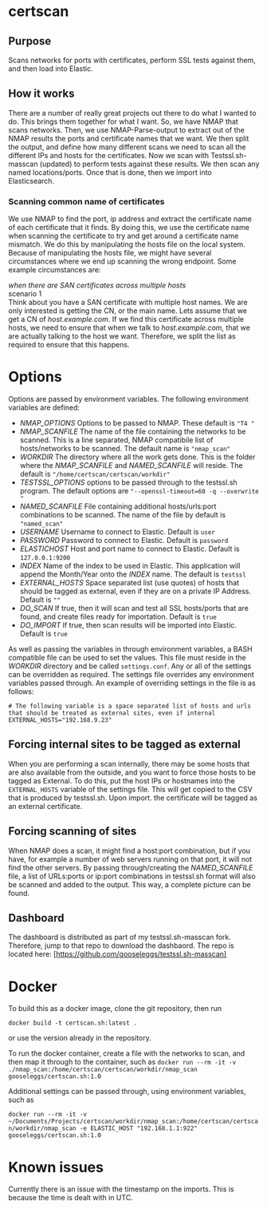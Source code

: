 # certscan

## Purpose
Scans networks for ports with certificates, perform SSL tests against them, and then load into Elastic.

## How it works
There are a number of really great projects out there to do what I wanted to do.  This brings them together for what I want.  So, we have NMAP that scans networks.  Then, we use NMAP-Parse-output to extract out of the NMAP results the ports and certificate names that we want.  We then split the output, and define how many different scans we need to scan all the different IPs and hosts for the certificates.  Now we scan with Testssl.sh-masscan (updated) to perform tests against these results.  We then scan any named locations/ports.  Once that is done, then we import into Elasticsearch.

### Scanning common name of certificates
We use NMAP to find the port, ip address and extract the certificate name of each certificate that it finds.  By doing this, we use the certificate name when scanning the certificate to try and get around a certificate name mismatch.  We do this by manipulating the hosts file on the local system.  Because of manipulating the hosts file, we might have several circumstances where we end up scanning the wrong endpoint.  Some example circumstances are:

*when there are SAN certificates across multiple hosts*  
scenario 1  
Think about you have a SAN certificate with multiple host names.  We are only interested is getting the CN, or the main name.  Lets assume that we get a CN of *host.example.com*.  If we find this certificate across multiple hosts, we need to ensure that when we talk to *host.example.com*, that we are actually talking to the host we want.  Therefore, we split the list as required to ensure that this happens.

# Options
Options are passed by environment variables.  The following environment variables are defined:
  - *NMAP_OPTIONS* Options to be passed to NMAP.  These default is `"T4 "`
  - *NMAP_SCANFILE* The name of the file containing the networks to be scanned.  This is a line separated, NMAP compatibile list of hosts/networks to be scanned.  The default name is `"nmap_scan"`
  -  *WORKDIR* The directory where all the work gets done.  This is the folder where the *NMAP_SCANFILE* and *NAMED_SCANFILE* will reside.  The default is `"/home/certscan/certscan/workdir"`
  - *TESTSSL_OPTIONS* options to be passed through to the testssl.sh program.  The default options are `"--openssl-timeout=60 -q --overwrite "`
  - *NAMED_SCANFILE* File containing additional hosts/urls:port combinations to be scanned.  The name of the file by default is `"named_scan"`
  - *USERNAME* Username to connect to Elastic.  Default is `user`
  - *PASSWORD* Password to connect to Elastic.  Default is `password`
  - *ELASTICHOST* Host and port name to connect to Elastic.  Default is `127.0.0.1:9200`
  - *INDEX* Name of the index to be used in Elastic.  This application will append the Month/Year onto the *INDEX* name.  The default is `testssl`
  - *EXTERNAL_HOSTS* Space separated list (use quotes) of hosts that should be tagged as external, even if they are on a private IP Address.  Default is `""`
  - *DO_SCAN* If true, then it will scan and test all SSL hosts/ports that are found, and create files ready for importation.  Default is `true`
  - *DO_IMPORT* If true, then scan results will be imported into Elastic.  Default is `true`

As well as passing the variables in through environment variables, a BASH compatible file can be used to set the values.  This file must reside in the *WORKDIR* directory and be called `settings.conf`.  Any or all of the settings can be overridden as required. The settings file overrides any environment variables passed through.  An example of overriding settings in the file is as follows:

```
# The following variable is a space separated list of hosts and urls that should be treated as external sites, even if internal
EXTERNAL_HOSTS="192.168.9.23"
```
 
## Forcing internal sites to be tagged as external
When you are performing a scan internally, there may be some hosts that are also available from the outside, and you want to force those hosts to be tagged as External.  To do this, put the host IPs or hostnames into the `EXTERNAL_HOSTS` variable of the settings file.  This will get copied to the CSV that is produced by testssl.sh.  Upon import. the certificate will be tagged as an external certificate.

## Forcing scanning of sites
When NMAP does a scan, it might find a host:port combination, but if you have, for example a number of web servers running on that port, it will not find the other servers.  By passing through/creating the *NAMED_SCANFILE* file, a list of URLs:ports or ip:port combinations in testssl.sh format will also be scanned and added to the output.  This way, a complete picture can be found.

## Dashboard
The dashboard is distributed as part of my testssl.sh-masscan fork.  Therefore, jump to that repo to download the dashbaord.  The repo is located here: [https://github.com/gooseleggs/testssl.sh-masscan]

# Docker
To build this as a docker image, clone the git repository, then run

`docker build -t certscan.sh:latest .`

or use the version already in the repository.

To run the docker container, create a file with the networks to scan, and then map it through to the container, such as 
`docker run --rm -it -v ./nmap_scan:/home/certscan/certscan/workdir/nmap_scan  gooseleggs/certscan.sh:1.0`
 
Additional settings can be passed through, using environment variables, such as

`docker run --rm -it -v ~/Documents/Projects/certscan/workdir/nmap_scan:/home/certscan/certscan/workdir/nmap_scan -e ELASTIC_HOST "192.168.1.1:922" gooseleggs/certscan.sh:1.0`

# Known issues
Currently there is an issue with the timestamp on the imports.  This is because the time is dealt with in UTC.  
